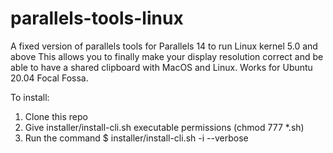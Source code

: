 # parallels-tools-linux
A fixed version of parallels tools for Parallels 14 to run Linux kernel 5.0 and above
This allows you to finally make your display resolution correct and be able to have a shared clipboard with MacOS and Linux.
Works for Ubuntu 20.04 Focal Fossa.

To install:
1. Clone this repo
2. Give installer/install-cli.sh executable permissions (chmod 777 *.sh)
3. Run the command $ installer/install-cli.sh -i --verbose
